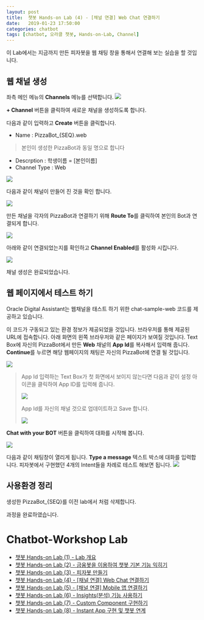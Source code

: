 ```yaml
---
layout: post
title:  챗봇 Hands-on Lab (4) - [채널 연결] Web Chat 연결하기
date:   2019-01-23 17:50:00
categories: chatbot
tags: [chatbot, 오라클 챗봇, Hands-on-Lab, Channel]
---
```


이 Lab에서는 지금까지 만든 피자봇을 웹 채팅 창을 통해서 연결해 보는 실습을 할 것입니다.


## 웹 채널 생성
좌측 메인 메뉴의 **Channels** 메뉴를 선택합니다.
![](/assets/images/chatbot_lecture/channel/01_channel_settings.png)

 **+ Channel** 버튼을 클릭하여 새로운 채널을 생성하도록 합니다. 

다음과 같이 입력하고 **Create** 버튼을 클릭합니다.

* Name : PizzaBot_{SEQ}.web 
> 본인이 생성한 PizzaBot과 동일 명으로 합니다 
* Descrption : 학생이름 = [본인이름]
* Channel Type : Web

![](/assets/images/chatbot_lecture/channel/02_create_channel.png)

다음과 같이 채널이 만들어 진 것을 확인 합니다.

![](/assets/images/chatbot_lecture/channel/03_Channel_created.png)

만든 채널을 각자의 PizzaBot과 연결하기 위해 **Route To**를 클릭하여 본인의 Bot과 연결되게 합니다.

![](/assets/images/chatbot_lecture/channel/03_Channel_route.png)

아래와 같이 연결되었는지를 확인하고 **Channel Enabled**를 활성화 시킵니다.

![](/assets/images/chatbot_lecture/channel/03_Channel_route_done.png)

채널 생성은 완료되었습니다.

## 웹 페이지에서 테스트 하기
Oracle Digital Assistant는 웹채널을 태스트 하기 위한 chat-sample-web 코드를 제공하고 있습니다.

이 코드가 구동되고 있는 환경 정보가 제공되었을 것입니다. 브라우저를 통해 제공된 URL에 접속합니다. 아래 화면의 왼쪽 브라우저와 같은 페이지가 보여질 것입니다.
Text Box에 자신의 PizzaBot에서 만든 **Web** 채널의 **App Id**를 복사해서 입력해 줍니다. **Continue**를 누르면 해당 웹페이지의 채팅은 자신의 PizzaBot에 연결 될 것입니다.

![](/assets/images/chatbot_lecture/channel/04_web_app_id.png)

> App Id 입력하는 Text Box가 첫 화면에서 보이지 않는다면 다음과 같이 설정 아이콘을 클릭하여 App ID를 입력해 줍니다.
>
> ![](/assets/images/chatbot_lecture/channel/04_web_app_id_setting.png)
>
> App Id를 자신의 채널 것으로 업데이트하고 Save 합니다.
>
> ![](/assets/images/chatbot_lecture/channel/04_web_app_id_setting_save.png)

**Chat with your BOT** 버튼을 클릭하여 대화를 시작해 봅니다.

![](/assets/images/chatbot_lecture/channel/05_chat_with_your_bot.png)

다음과 같이 채팅창이 열리게 됩니다. **Type a message** 텍스트 박스에 대화를 입력합니다.
피자봇에서 구현했던 4개의 Intent들을 차례로 테스트 해보면 됩니다.
![](/assets/images/chatbot_lecture/channel/06_chat.png)

## 사용환경 정리 
생성한 PizzaBot_{SEQ}를 이전 lab에서 처럼 삭제합니다.

과정을 완료하였습니다.

# Chatbot-Workshop Lab 
* [챗봇 Hands-on Lab (1) - Lab 개요](/chatbot/2019/챗봇-Hands-on-Lab_1/)
* [챗봇 Hands-on Lab (2) - 금융봇을 이용하여 챗봇 기본 기능 익히기](/chatbot/2019/챗봇-Hands-on-Lab_2/)
* [챗봇 Hands-on Lab (3) - 피자봇 만들기 ](/chatbot/2019/챗봇-Hands-on-Lab_3/)
* [챗봇 Hands-on Lab (4) - [채널 연결] Web Chat 연결하기](/chatbot/2019/챗봇-Hands-on-Lab_4/)
* [챗봇 Hands-on Lab (5) - [채널 연결] Mobile 앱 연결하기](/chatbot/2019/챗봇-Hands-on-Lab_5/)
* [챗봇 Hands-on Lab (6) - Insights(분석) 기능 사용하기](/chatbot/2019/챗봇-Hands-on-Lab_6/)
* [챗봇 Hands-on Lab (7) - Custom Component 구현하기](/chatbot/2019/챗봇-Hands-on-Lab_7/)
* [챗봇 Hands-on Lab (8) - Instant App 구현 및 챗봇 연계](/chatbot/2019/챗봇-Hands-on-Lab_8/)